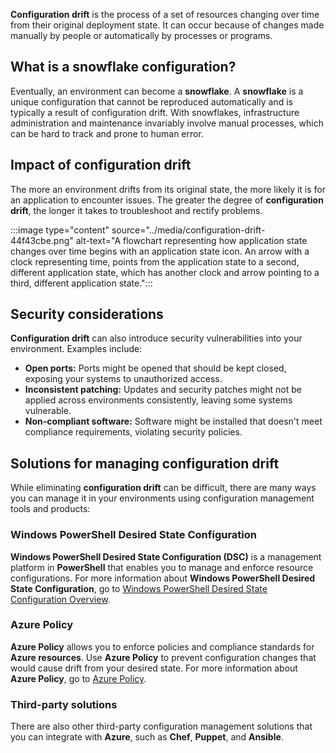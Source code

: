 **Configuration drift** is the process of a set of resources changing over time from their original deployment state. It can occur because of changes made manually by people or automatically by processes or programs.

## What is a snowflake configuration?

Eventually, an environment can become a **snowflake**. A **snowflake** is a unique configuration that cannot be reproduced automatically and is typically a result of configuration drift. With snowflakes, infrastructure administration and maintenance invariably involve manual processes, which can be hard to track and prone to human error.

## Impact of configuration drift

The more an environment drifts from its original state, the more likely it is for an application to encounter issues. The greater the degree of **configuration drift**, the longer it takes to troubleshoot and rectify problems.

:::image type="content" source="../media/configuration-drift-44f43cbe.png" alt-text="A flowchart representing how application state changes over time begins with an application state icon. An arrow with a clock representing time, points from the application state to a second, different application state, which has another clock and arrow pointing to a third, different application state.":::

## Security considerations

**Configuration drift** can also introduce security vulnerabilities into your environment. Examples include:

- **Open ports:** Ports might be opened that should be kept closed, exposing your systems to unauthorized access.
- **Inconsistent patching:** Updates and security patches might not be applied across environments consistently, leaving some systems vulnerable.
- **Non-compliant software:** Software might be installed that doesn't meet compliance requirements, violating security policies.

## Solutions for managing configuration drift

While eliminating **configuration drift** can be difficult, there are many ways you can manage it in your environments using configuration management tools and products:

### Windows PowerShell Desired State Configuration

**Windows PowerShell Desired State Configuration (DSC)** is a management platform in **PowerShell** that enables you to manage and enforce resource configurations. For more information about **Windows PowerShell Desired State Configuration**, go to [Windows PowerShell Desired State Configuration Overview](/powershell/scripting/dsc/overview?view=powershell-7.4).

### Azure Policy

**Azure Policy** allows you to enforce policies and compliance standards for **Azure resources**. Use **Azure Policy** to prevent configuration changes that would cause drift from your desired state. For more information about **Azure Policy**, go to [Azure Policy](https://azure.microsoft.com/services/azure-policy/).

### Third-party solutions

There are also other third-party configuration management solutions that you can integrate with **Azure**, such as **Chef**, **Puppet**, and **Ansible**.

